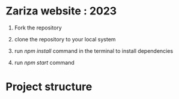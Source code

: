   # Zariza website : 2023 #


1. Fork the repository 

2. clone the repository to your local system

3. run *npm install* command in the terminal to install dependencies

4. run *npm start* command 

# Project structure



